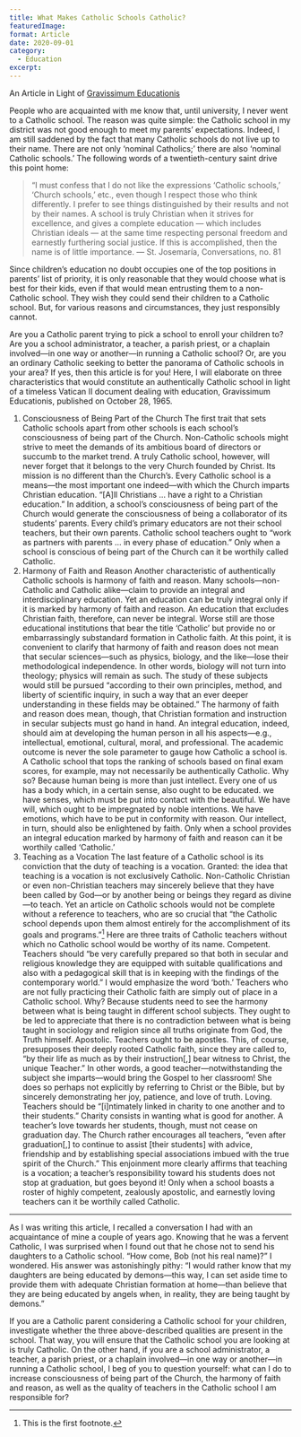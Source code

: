 ```yaml
---
title: What Makes Catholic Schools Catholic?
featuredImage:
format: Article
date: 2020-09-01
category:
  - Education
excerpt:
---
```


An Article in Light of [Gravissimum Educationis](https://www.vatican.va/archive/hist_councils/ii_vatican_council/documents/vat-ii_decl_19651028_gravissimum-educationis_en.html)

People who are acquainted with me know that, until university, I never went to a Catholic school. The reason was quite simple: the Catholic school in my district was not good enough to meet my parents’ expectations.
Indeed, I am still saddened by the fact that many Catholic schools do not live up to their name. There are not only ‘nominal Catholics;’ there are also ‘nominal Catholic schools.’ The following words of a twentieth-century saint drive this point home:

> “I must confess that I do not like the expressions ‘Catholic schools,’ ‘Church schools,’ etc., even though I respect those who think differently. I prefer to see things distinguished by their results and not by their names. A school is truly Christian when it strives for excellence, and gives a complete education — which includes Christian ideals — at the same time respecting personal freedom and earnestly furthering social justice. If this is accomplished, then the name is of little importance.
> — St. Josemaría, Conversations, no. 81

Since children’s education no doubt occupies one of the top positions in parents’ list of priority, it is only reasonable that they would choose what is best for their kids, even if that would mean entrusting them to a non-Catholic school. They wish they could send their children to a Catholic school. But, for various reasons and circumstances, they just responsibly cannot.

Are you a Catholic parent trying to pick a school to enroll your children to? Are you a school administrator, a teacher, a parish priest, or a chaplain involved—in one way or another—in running a Catholic school? Or, are you an ordinary Catholic seeking to better the panorama of Catholic schools in your area? If yes, then this article is for you! Here, I will elaborate on three characteristics that would constitute an authentically Catholic school in light of a timeless Vatican II document dealing with education, Gravissimum Educationis, published on October 28, 1965.

1. Consciousness of Being Part of the Church
   The first trait that sets Catholic schools apart from other schools is each school’s consciousness of being part of the Church. Non-Catholic schools might strive to meet the demands of its ambitious board of directors or succumb to the market trend. A truly Catholic school, however, will never forget that it belongs to the very Church founded by Christ. Its mission is no different than the Church’s. Every Catholic school is a means—the most important one indeed—with which the Church imparts Christian education. “[A]ll Christians … have a right to a Christian education.”
   In addition, a school’s consciousness of being part of the Church would generate the consciousness of being a collaborator of its students’ parents. Every child’s primary educators are not their school teachers, but their own parents. Catholic school teachers ought to “work as partners with parents … in every phase of education.”
   Only when a school is conscious of being part of the Church can it be worthily called Catholic.
2. Harmony of Faith and Reason
   Another characteristic of authentically Catholic schools is harmony of faith and reason. Many schools—non-Catholic and Catholic alike—claim to provide an integral and interdisciplinary education. Yet an education can be truly integral only if it is marked by harmony of faith and reason. An education that excludes Christian faith, therefore, can never be integral. Worse still are those educational institutions that bear the title ‘Catholic’ but provide no or embarrassingly substandard formation in Catholic faith.
   At this point, it is convenient to clarify that harmony of faith and reason does not mean that secular sciences—such as physics, biology, and the like—lose their methodological independence. In other words, biology will not turn into theology; physics will remain as such. The study of these subjects would still be pursued “according to their own principles, method, and liberty of scientific inquiry, in such a way that an ever deeper understanding in these fields may be obtained.”
   The harmony of faith and reason does mean, though, that Christian formation and instruction in secular subjects must go hand in hand. An integral education, indeed, should aim at developing the human person in all his aspects—e.g., intellectual, emotional, cultural, moral, and professional. The academic outcome is never the sole parameter to gauge how Catholic a school is. A Catholic school that tops the ranking of schools based on final exam scores, for example, may not necessarily be authentically Catholic. Why so? Because human being is more than just intellect. Every one of us has a body which, in a certain sense, also ought to be educated. we have senses, which must be put into contact with the beautiful. We have will, which ought to be impregnated by noble intentions. We have emotions, which have to be put in conformity with reason. Our intellect, in turn, should also be enlightened by faith.
   Only when a school provides an integral education marked by harmony of faith and reason can it be worthily called ‘Catholic.’
3. Teaching as a Vocation
   The last feature of a Catholic school is its conviction that the duty of teaching is a vocation. Granted: the idea that teaching is a vocation is not exclusively Catholic. Non-Catholic Christian or even non-Christian teachers may sincerely believe that they have been called by God—or by another being or beings they regard as divine—to teach. Yet an article on Catholic schools would not be complete without a reference to teachers, who are so crucial that “the Catholic school depends upon them almost entirely for the accomplishment of its goals and programs.”[^1]
   Here are three traits of Catholic teachers without which no Catholic school would be worthy of its name.
   Competent. Teachers should “be very carefully prepared so that both in secular and religious knowledge they are equipped with suitable qualifications and also with a pedagogical skill that is in keeping with the findings of the contemporary world.” I would emphasize the word ‘both.’ Teachers who are not fully practicing their Catholic faith are simply out of place in a Catholic school. Why? Because students need to see the harmony between what is being taught in different school subjects. They ought to be led to appreciate that there is no contradiction between what is being taught in sociology and religion since all truths originate from God, the Truth himself.
   Apostolic. Teachers ought to be apostles. This, of course, presupposes their deeply rooted Catholic faith, since they are called to, “by their life as much as by their instruction[,] bear witness to Christ, the unique Teacher.” In other words, a good teacher—notwithstanding the subject she imparts—would bring the Gospel to her classroom! She does so perhaps not explicitly by referring to Christ or the Bible, but by sincerely demonstrating her joy, patience, and love of truth.
   Loving. Teachers should be “[i]ntimately linked in charity to one another and to their students.” Charity consists in wanting what is good for another. A teacher’s love towards her students, though, must not cease on graduation day. The Church rather encourages all teachers, “even after graduation[,] to continue to assist [their students] with advice, friendship and by establishing special associations imbued with the true spirit of the Church.” This enjoinment more clearly affirms that teaching is a vocation; a teacher’s responsibility toward his students does not stop at graduation, but goes beyond it!
   Only when a school boasts a roster of highly competent, zealously apostolic, and earnestly loving teachers can it be worthily called Catholic.

---

As I was writing this article, I recalled a conversation I had with an acquaintance of mine a couple of years ago. Knowing that he was a fervent Catholic, I was surprised when I found out that he chose not to send his daughters to a Catholic school. “How come, Bob (not his real name)?” I wondered. His answer was astonishingly pithy: “I would rather know that my daughters are being educated by demons—this way, I can set aside time to provide them with adequate Christian formation at home—than believe that they are being educated by angels when, in reality, they are being taught by demons.”

If you are a Catholic parent considering a Catholic school for your children, investigate whether the three above-described qualities are present in the school. That way, you will ensure that the Catholic school you are looking at is truly Catholic. On the other hand, if you are a school administrator, a teacher, a parish priest, or a chaplain involved—in one way or another—in running a Catholic school, I beg of you to question yourself: what can I do to increase consciousness of being part of the Church, the harmony of faith and reason, as well as the quality of teachers in the Catholic school I am responsible for?

[^1]: This is the first footnote.
